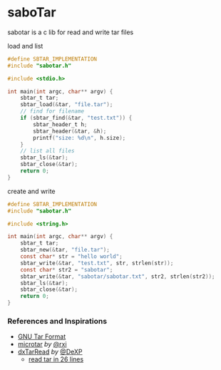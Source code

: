 # saboTar

sabotar is a c lib for read and write tar files

load and list
```c
#define SBTAR_IMPLEMENTATION
#include "sabotar.h"

#include <stdio.h>

int main(int argc, char** argv) {
	sbtar_t tar;
	sbtar_load(&tar, "file.tar");
	// find for filename
	if (sbtar_find(&tar, "test.txt")) {
		sbtar_header_t h;
		sbtar_header(&tar, &h);
		printf("size: %d\n", h.size);
	}
	// list all files
	sbtar_ls(&tar);
	sbtar_close(&tar);
	return 0;
}
```

create and write
```c
#define SBTAR_IMPLEMENTATION
#include "sabotar.h"

#include <string.h>

int main(int argc, char** argv) {
	sbtar_t tar;
	sbtar_new(&tar, "file.tar");
	const char* str = "hello world";
	sbtar_write(&tar, "test.txt", str, strlen(str));
	const char* str2 = "sabotar";
	sbtar_write(&tar, "sabotar/sabotar.txt", str2, strlen(str2));
	sbtar_ls(&tar);
	sbtar_close(&tar);
	return 0;
}
```

### References and Inspirations

- [GNU Tar Format](https://www.gnu.org/software/tar/manual/html_node/Standard.html)
- [microtar](https://github.com/rxi/microtar/) *by* [@rxi](https://github.com/rxi/)
- [dxTarRead](https://github.com/DeXP/dxTarRead) *by* [@DeXP](https://github.com/DeXP/)
	- [read tar in 26 lines](https://dexp.in/articles/read-tar-in-26-lines/)